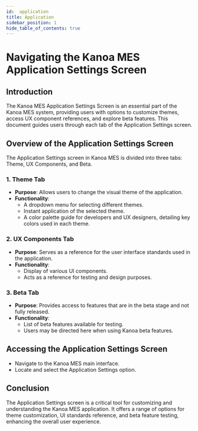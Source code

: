```yaml
---
id:  application
title: Application
sidebar_position: 1
hide_table_of_contents: true 
---
```


# Navigating the Kanoa MES Application Settings Screen

## Introduction
The Kanoa MES Application Settings Screen is an essential part of the Kanoa MES system, providing users with options to customize themes, access UX component references, and explore beta features. This document guides users through each tab of the Application Settings screen.

## Overview of the Application Settings Screen
The Application Settings screen in Kanoa MES is divided into three tabs: Theme, UX Components, and Beta.

### 1. Theme Tab
- **Purpose**: Allows users to change the visual theme of the application.
- **Functionality**:
  - A dropdown menu for selecting different themes.
  - Instant application of the selected theme.
  - A color palette guide for developers and UX designers, detailing key colors used in each theme.

### 2. UX Components Tab
- **Purpose**: Serves as a reference for the user interface standards used in the application.
- **Functionality**:
  - Display of various UI components.
  - Acts as a reference for testing and design purposes.

### 3. Beta Tab
- **Purpose**: Provides access to features that are in the beta stage and not fully released.
- **Functionality**:
  - List of beta features available for testing.
  - Users may be directed here when using Kanoa beta features.

## Accessing the Application Settings Screen
- Navigate to the Kanoa MES main interface.
- Locate and select the Application Settings option.

## Conclusion
The Application Settings screen is a critical tool for customizing and understanding the Kanoa MES application. It offers a range of options for theme customization, UI standards reference, and beta feature testing, enhancing the overall user experience.
